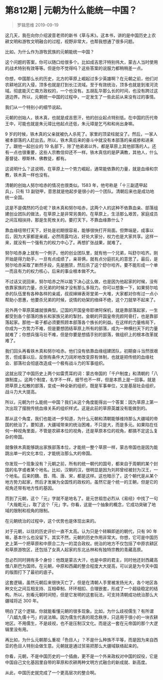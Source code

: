 # 第812期 | 元朝为什么能统一中国？
> 罗辑思维
2019-09-19

这几天，我在向你介绍波音老师的新书《草与禾》。这本书，讲的是中国历史上农耕文明和游牧文明融合的过程，视野非常大，也帮我想通了很多问题。

比如，为什么作为游牧民族的元朝能统一中国？

这个问题的答案，你可以随口给很多个。比如成吉思汗特别伟大，蒙古人当时使用的战术特别有效等等。但是你不觉得吗？这些答案的说服力都稍稍差一点。

你想，中国那么长的历史，北方的草原上崛起过多少英雄啊？在元朝之前，他们对农耕地区的入侵，顶多也就是打到长江流域。至于有效统治，顶多也就是到淮河流域。彻底能灭亡南方政权的，一个也没有。五胡乱华那么长的时间，也没有跨过这道边界。所以，元朝统一中国的过程中，一定发生了一些此前从来没有过的事情。

我们从一个特别小的细节说起。

元朝的创始人，铁木真，也就是成吉思汗，他的创业起点特别低。在中国的历代帝王中，可能也就是朱元璋比他起点还低，朱元璋是乞丐和和尚出身嘛。

9 岁的时候，铁木真的父亲就被仇人杀死了。家里的顶梁柱就没了。然后，一家人被本部落的人赶出去。所以，铁木真后来的奋斗中就没有本部落的亲戚掺和进来了。跟他一起创业的 19 名部下，除了他弟弟以外，都是草原上其他部落的人。还有一点也很重要，这些人宗教信仰还不一样。铁木真信的是萨满教，其他人，什么基督徒、穆斯林、佛教徒，都有。

这说明什么？这说明，在草原上一个势力崛起，通常能依靠的力量，就是血缘和宗教，铁木真一样也没有。

清朝的创始人努尔哈赤的情况也很类似。1583 年，他号称是「十三副遗甲起兵」，只有 13 副铠甲，意思就是他起步是很小的一个团队。清朝后来也是成功地统一全国。

这是不是偶然的巧合呢？铁木真和努尔哈赤，这两个人的这种不依靠血亲、部落组建创业团队的做法，在草原上是非常另类的。在草原上，生活那么艰苦，家庭成员之间互相扶持，那是生死攸关的。要打天下，不靠血缘靠什么？

靠血缘纽带打天下，好处是初期很容易，能够很快打开局面。但弊端是，成事以后，因为大家都是亲戚，必然雨露均沾，好处大家分，权力也是大家共享。这样一来，就没有一个强有力的权力中心了。再想扩张战果，就难了。

努尔哈赤身上就有一个例子。他的创业团队里，就有他一个兄弟，叫舒尔哈齐。刚开始是得力助手，一旦有点成绩了，亲哥俩，就有点分庭抗礼的意思了。最后，是努尔哈赤采取了断然手段，先是圈禁，然后杀了这个舒尔哈齐。要不能形成一个单一而且有力的权力核心，后来的事业根本做不大。

不过话又说回来，努尔哈赤之所以能下决心这么做，也是因为他起家的时候，没有依靠家族的力量，杀兄弟的时候才没有那么多阻力。你可以想象一下，如果努尔哈赤的队伍里有各种各样的亲戚，叔叔婶婶表哥堂弟一大堆，大家都对你有过一点小帮助小恩惠，他要杀兄弟的时候，说情的劝架的络绎不绝，这个刀就举不起来了。

另外两个草原英雄就很典型。辽国的开国皇帝耶律阿保机，就是靠部落起家，一生都受到各个部落的族长和家族兄弟的掣肘。金朝的开国皇帝完颜阿骨打，也是靠部落起家。那他一辈子都必须要照顾本部落各个族长的利益。在这样的力量格局下，你成为一方势力不难，但是要想团结草原上所有的部落，成为一种横扫天下的力量就难了；你想兵强马壮不难，但是你要是想插手别的部落，做组织上的根本改革就难了。

我们回头再看铁木真和努尔哈赤。他们没有依靠血缘组建团队，初期奋斗当然很艰苦，但成事以后，反倒有条件大刀阔斧地改变原有体制，也就是把传统的血缘社会、部落社会彻底改造成一个极有战斗力的军事组织。

这就出现了中国历史上两个如雷贯耳的词：蒙古帝国的「千户制度」和清朝的「八旗制度」。这两个制度，名字不一样，细节也不一样，但是本质上是一回事。就是把草原上松散的部落，变成一种全新的组织，既是军事单位，又是基层社会组织，战斗力大大提高。

所以，元朝为什么能统一中国？我们从这个角度能得出一个答案：因为草原上第一次出现了摆脱传统血缘关系的组织样式。这是此前的草原英雄没有能做到的。

那从这个角度，我们也能进一步知道，为什么元朝和清朝能够维持那么大疆域的帝国的统治了。要知道，大疆域带来的统治困难，不只是大，而是多元。如果陷在任何一种视角里面，不管是农耕本位的视角，还是草原本位的视角，都搞不定这么复杂的帝国。

就像铁木真能够跳出家族部落本位，才能统一整个草原一样，蒙古帝国也是因为能跳出单一的文化本位，才能统治那么大的帝国。

你发现一个现象没有？元朝之前，所有的统一朝代的国号，都来自于周朝的某个封国的名字或者某个地名。比如，汉朝的汉，很明显是因为刘邦曾经被封为汉王，一个地名。后来的魏、晋、隋、唐、宋，都是这样。这也暗示了，这个朝代是从某个地方势力起家，然后才发展为全国性的政权的。虽然它是个统一的王朝，但是它的视角还带有地方性的基因。

而到了元朝，这个「元」字就不是地名了。是元世祖忽必烈从《易经》中找了一句「大哉乾元」，取了这个「元」字。你看，这是一个抽象的概念，它成功突破了地域的限制和视角的限制。

在元朝统治的过程中，这个优势也是体现出来的。

对于元朝，以往的历史评价一直不太高。认为只是个转瞬即逝的朝代，只有 90 年嘛，基本什么也没留下。其实不然，元朝的历史作用非常大。你想，它可是中国历史上第一个把草原和中原合二为一的混合政权。统治的地方不仅包括了中原农耕区和草原游牧区，还包括了女真人起家的东北丛林和有独特宗教的青藏高原。

忽必烈同时拥有多个身份：他既是蒙古大汗，也是中原的君主，同时他还封西藏高僧八斯巴为国师。在元朝，中原和西藏的整合程度大大提高，可以说是为今天中国的版图打下了最初的底子。

这套逻辑，虽然元朝后来很快灭亡了，但是在清朝人手里被发扬光大，各个地区各种文化之间互相支持、互相牵制、环环相扣、合理嵌套，形成了一个超级稳定的结构。所以，别看元朝时间短，但是它发明的这套玩法，可支持清朝成功统治那么大疆域将近 300 年。

明白了这个逻辑，你就能看懂元朝的很多现象。比如，为什么歧视儒生？有所谓「八娼九儒十丐」的说法嘛。因为儒生代表的观念秩序，只适用于很小的一块农耕地区。不用儒生，不是歧视，也不是压制汉文化。而是这一套在元帝国的那个大逻辑里没有用。

再比如，为什么元朝那么重视「色目人」？不是什么种族不平等，而是因为来自西亚的色目人特别会做生意。元朝就是通过贸易把那么大疆域联络起来的。

你看，元朝，不是中国历史的一个插曲，更不是一个外来政权对中国的奴役，它是中国自己文化基因里自带的草原和农耕两种文明方式融合的新成就、新高度。

从此，中国历史就完成了一个更高层次的整合啊。

